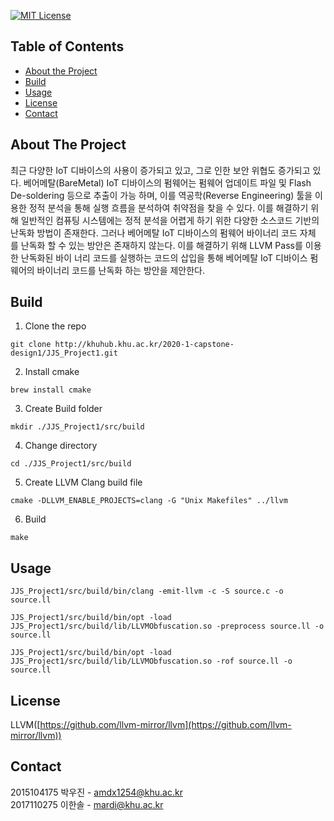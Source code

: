 [![MIT License][license-shield]][license-url]


<!-- TABLE OF CONTENTS -->
## Table of Contents

* [About the Project](#about-the-project)
* [Build](#Build)
* [Usage](#usage)
* [License](#license)
* [Contact](#contact)


<!-- ABOUT THE PROJECT -->
## About The Project
최근 다양한 IoT 디바이스의 사용이 증가되고 있고, 그로 인한 보안 위협도 증가되고 있다. 베어메탈(BareMetal) IoT 디바이스의 펌웨어는 펌웨어 업데이트 파일 및 Flash De-soldering 등으로 추출이 가능 하며, 이를 역공학(Reverse Engineering) 툴을 이용한 정적 분석을 통해 실행 흐름을 분석하여 취약점을 찾을 수 있다. 이를 해결하기 위해 일반적인 컴퓨팅 시스템에는 정적 분석을 어렵게 하기 위한 다양한 소스코드 기반의 난독화 방법이 존재한다. 그러나 베어메탈 IoT 디바이스의 펌웨어 바이너리 코드 자체 를 난독화 할 수 있는 방안은 존재하지 않는다. 이를 해결하기 위해 LLVM Pass를 이용한 난독화된 바이 너리 코드를 실행하는 코드의 삽입을 통해 베어메탈 IoT 디바이스 펌웨어의 바이너리 코드를 난독화 하는 방안을 제안한다.

<!-- BUILD -->
## Build
 
1. Clone the repo
```
git clone http://khuhub.khu.ac.kr/2020-1-capstone-design1/JJS_Project1.git
```

2. Install cmake
```
brew install cmake
```

3. Create Build folder
```
mkdir ./JJS_Project1/src/build
```

4. Change directory
```
cd ./JJS_Project1/src/build
```

5. Create LLVM Clang build file
```
cmake -DLLVM_ENABLE_PROJECTS=clang -G "Unix Makefiles" ../llvm
```

6. Build
```
make
```


<!-- USAGE EXAMPLES -->
## Usage
```
JJS_Project1/src/build/bin/clang -emit-llvm -c -S source.c -o source.ll
```
```
JJS_Project1/src/build/bin/opt -load JJS_Project1/src/build/lib/LLVMObfuscation.so -preprocess source.ll -o source.ll
```
```
JJS_Project1/src/build/bin/opt -load JJS_Project1/src/build/lib/LLVMObfuscation.so -rof source.ll -o source.ll
```

<!-- LICENSE -->
## License
LLVM([https://github.com/llvm-mirror/llvm](https://github.com/llvm-mirror/llvm))

<!-- CONTACT -->
## Contact
2015104175 박우진 - amdx1254@khu.ac.kr <br>
2017110275 이한솔 - mardi@khu.ac.kr

[license-shield]: https://img.shields.io/github/license/othneildrew/Best-README-Template.svg?style=flat-square
[license-url]: https://github.com/othneildrew/Best-README-Template/blob/master/LICENSE.txt
